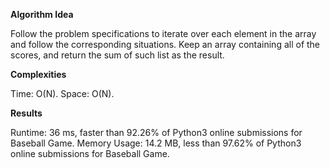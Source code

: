 **Algorithm Idea**

Follow the problem specifications to iterate over each element 
in the array and follow the corresponding situations. Keep an array 
containing all of the scores, and return the sum of such list as the 
result.

**Complexities**

Time: O(N).
Space: O(N).

**Results**

Runtime: 36 ms, faster than 92.26% of Python3 online submissions for Baseball Game.
Memory Usage: 14.2 MB, less than 97.62% of Python3 online submissions for Baseball Game.
